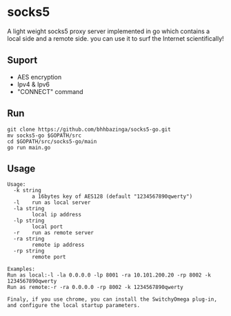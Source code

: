 # socks5
A light weight socks5 proxy server implemented in go which contains a local side and a remote side.
you can use it to surf the Internet scientifically!
## Suport
- AES encryption
- Ipv4 & Ipv6
- "CONNECT" command
## Run
```
git clone https://github.com/bhhbazinga/socks5-go.git
mv socks5-go $GOPATH/src
cd $GOPATH/src/socks5-go/main
go run main.go
```
## Usage
```
Usage:
  -k string
        a 16bytes key of AES128 (default "1234567890qwerty")
  -l    run as local server
  -la string
        local ip address
  -lp string
        local port
  -r    run as remote server
  -ra string
        remote ip address
  -rp string
        remote port

Examples:
Run as local:-l -la 0.0.0.0 -lp 8001 -ra 10.101.200.20 -rp 8002 -k 1234567890qwerty
Run as remote:-r -ra 0.0.0.0 -rp 8002 -k 1234567890qwerty

Finaly, if you use chrome, you can install the SwitchyOmega plug-in, and configure the local startup parameters.
